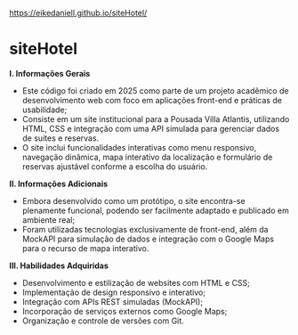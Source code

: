 https://eikedaniell.github.io/siteHotel/

# siteHotel

**I. Informações Gerais**

- Este código foi criado em 2025 como parte de um projeto acadêmico de desenvolvimento web com foco em aplicações front-end e práticas de usabilidade;
- Consiste em um site institucional para a Pousada Villa Atlantis, utilizando HTML, CSS e integração com uma API simulada para gerenciar dados de suítes e reservas.
- O site inclui funcionalidades interativas como menu responsivo, navegação dinâmica, mapa interativo da localização e formulário de reservas ajustável conforme a escolha do usuário.

**II. Informações Adicionais**

- Embora desenvolvido como um protótipo, o site encontra-se plenamente funcional, podendo ser facilmente adaptado e publicado em ambiente real;
- Foram utilizadas tecnologias exclusivamente de front-end, além da MockAPI para simulação de dados e integração com o Google Maps para o recurso de mapa interativo.

**III. Habilidades Adquiridas**

- Desenvolvimento e estilização de websites com HTML e CSS;
- Implementação de design responsivo e interativo;
- Integração com APIs REST simuladas (MockAPI);
- Incorporação de serviços externos como Google Maps;
- Organização e controle de versões com Git.
